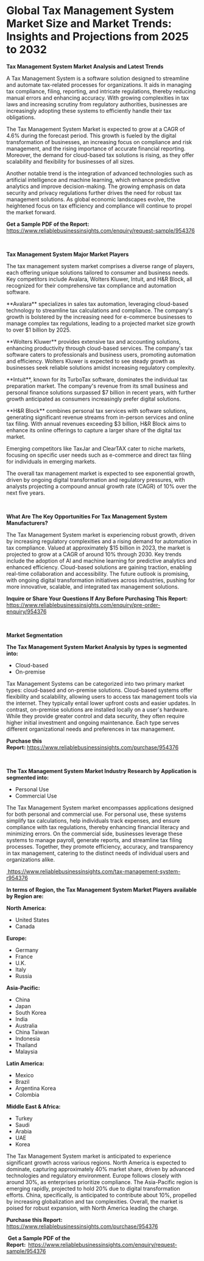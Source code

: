 <p><h1>Global Tax Management System Market Size and Market Trends: Insights and Projections from 2025 to 2032</h1></p><p><strong>Tax Management System Market Analysis and Latest Trends</strong></p>
<p><p>A Tax Management System is a software solution designed to streamline and automate tax-related processes for organizations. It aids in managing tax compliance, filing, reporting, and intricate regulations, thereby reducing manual errors and enhancing accuracy. With growing complexities in tax laws and increasing scrutiny from regulatory authorities, businesses are increasingly adopting these systems to efficiently handle their tax obligations.</p><p>The Tax Management System Market is expected to grow at a CAGR of 4.6% during the forecast period. This growth is fueled by the digital transformation of businesses, an increasing focus on compliance and risk management, and the rising importance of accurate financial reporting. Moreover, the demand for cloud-based tax solutions is rising, as they offer scalability and flexibility for businesses of all sizes. </p><p>Another notable trend is the integration of advanced technologies such as artificial intelligence and machine learning, which enhance predictive analytics and improve decision-making. The growing emphasis on data security and privacy regulations further drives the need for robust tax management solutions. As global economic landscapes evolve, the heightened focus on tax efficiency and compliance will continue to propel the market forward.</p></p>
<p><strong>Get a Sample PDF of the Report:&nbsp;</strong> <a href="https://www.reliablebusinessinsights.com/enquiry/request-sample/954376?utm_campaign=2099&utm_medium=2&utm_source=Github&utm_content=ia&utm_term=18042025&utm_id=tax-management-system">https://www.reliablebusinessinsights.com/enquiry/request-sample/954376</a></p>
<p>&nbsp;</p>
<p><strong>Tax Management System Major Market Players</strong></p>
<p><p>The tax management system market comprises a diverse range of players, each offering unique solutions tailored to consumer and business needs. Key competitors include Avalara, Wolters Kluwer, Intuit, and H&R Block, all recognized for their comprehensive tax compliance and automation software.</p><p>**Avalara** specializes in sales tax automation, leveraging cloud-based technology to streamline tax calculations and compliance. The company's growth is bolstered by the increasing need for e-commerce businesses to manage complex tax regulations, leading to a projected market size growth to over $1 billion by 2025.</p><p>**Wolters Kluwer** provides extensive tax and accounting solutions, enhancing productivity through cloud-based services. The company's tax software caters to professionals and business users, promoting automation and efficiency. Wolters Kluwer is expected to see steady growth as businesses seek reliable solutions amidst increasing regulatory complexity.</p><p>**Intuit**, known for its TurboTax software, dominates the individual tax preparation market. The company's revenue from its small business and personal finance solutions surpassed $7 billion in recent years, with further growth anticipated as consumers increasingly prefer digital solutions.</p><p>**H&R Block** combines personal tax services with software solutions, generating significant revenue streams from in-person services and online tax filing. With annual revenues exceeding $3 billion, H&R Block aims to enhance its online offerings to capture a larger share of the digital tax market.</p><p>Emerging competitors like TaxJar and ClearTAX cater to niche markets, focusing on specific user needs such as e-commerce and direct tax filing for individuals in emerging markets.</p><p>The overall tax management market is expected to see exponential growth, driven by ongoing digital transformation and regulatory pressures, with analysts projecting a compound annual growth rate (CAGR) of 10% over the next five years.</p></p>
<p>&nbsp;</p>
<p><strong>What Are The Key Opportunities For Tax Management System Manufacturers?</strong></p>
<p><p>The Tax Management System market is experiencing robust growth, driven by increasing regulatory complexities and a rising demand for automation in tax compliance. Valued at approximately $15 billion in 2023, the market is projected to grow at a CAGR of around 10% through 2030. Key trends include the adoption of AI and machine learning for predictive analytics and enhanced efficiency. Cloud-based solutions are gaining traction, enabling real-time collaboration and accessibility. The future outlook is promising, with ongoing digital transformation initiatives across industries, pushing for more innovative, scalable, and integrated tax management solutions.</p></p>
<p><strong>Inquire or Share Your Questions If Any Before Purchasing This Report:</strong> <a href="https://www.reliablebusinessinsights.com/enquiry/pre-order-enquiry/954376?utm_campaign=2099&utm_medium=2&utm_source=Github&utm_content=ia&utm_term=18042025&utm_id=tax-management-system">https://www.reliablebusinessinsights.com/enquiry/pre-order-enquiry/954376</a></p>
<p>&nbsp;</p>
<p><strong>Market Segmentation</strong></p>
<p><strong>The Tax Management System Market Analysis by types is segmented into:</strong></p>
<p><ul><li>Cloud-based</li><li>On-premise</li></ul></p>
<p><p>Tax Management Systems can be categorized into two primary market types: cloud-based and on-premise solutions. Cloud-based systems offer flexibility and scalability, allowing users to access tax management tools via the internet. They typically entail lower upfront costs and easier updates. In contrast, on-premise solutions are installed locally on a user's hardware. While they provide greater control and data security, they often require higher initial investment and ongoing maintenance. Each type serves different organizational needs and preferences in tax management.</p></p>
<p><strong>Purchase this Report:&nbsp;</strong><a href="https://www.reliablebusinessinsights.com/purchase/954376?utm_campaign=2099&utm_medium=2&utm_source=Github&utm_content=ia&utm_term=18042025&utm_id=tax-management-system">https://www.reliablebusinessinsights.com/purchase/954376</a></p>
<p>&nbsp;</p>
<p><strong>The Tax Management System Market Industry Research by Application is segmented into:</strong></p>
<p><ul><li>Personal Use</li><li>Commercial Use</li></ul></p>
<p><p>The Tax Management System market encompasses applications designed for both personal and commercial use. For personal use, these systems simplify tax calculations, help individuals track expenses, and ensure compliance with tax regulations, thereby enhancing financial literacy and minimizing errors. On the commercial side, businesses leverage these systems to manage payroll, generate reports, and streamline tax filing processes. Together, they promote efficiency, accuracy, and transparency in tax management, catering to the distinct needs of individual users and organizations alike.</p></p>
<p><a href="https://www.reliablebusinessinsights.com/tax-management-system-r954376?utm_campaign=2099&utm_medium=2&utm_source=Github&utm_content=ia&utm_term=18042025&utm_id=tax-management-system">&nbsp;https://www.reliablebusinessinsights.com/tax-management-system-r954376</a></p>
<p><strong>In terms of Region, the Tax Management System Market Players available by Region are:</strong></p>
<p>
    <p> <strong> North America: </strong>
        <ul>
            <li>United States</li>
            <li>Canada</li>
        </ul>
        </p> 
    <p> <strong> Europe: </strong>
        <ul>
            <li>Germany</li>
            <li>France</li>
            <li>U.K.</li>
            <li>Italy</li>
            <li>Russia</li>
        </ul>
        </p> 
    <p> <strong> Asia-Pacific: </strong>
        <ul>
            <li>China</li>
            <li>Japan</li>
            <li>South Korea</li>
            <li>India</li>
            <li>Australia</li>
            <li>China Taiwan</li>
            <li>Indonesia</li>
            <li>Thailand</li>
            <li>Malaysia</li>
        </ul>
        </p> 
    <p> <strong> Latin America: </strong>
        <ul>
            <li>Mexico</li>
            <li>Brazil</li>
            <li>Argentina Korea</li>
            <li>Colombia</li>
        </ul>
        </p> 
    <p> <strong> Middle East & Africa: </strong>
        <ul>
            <li>Turkey</li>
            <li>Saudi</li>
            <li>Arabia</li>
            <li>UAE</li>
            <li>Korea</li>
        </ul>
    </p>
    </p>
<p><p>The Tax Management System market is anticipated to experience significant growth across various regions. North America is expected to dominate, capturing approximately 40% market share, driven by advanced technologies and regulatory environment. Europe follows closely with around 30%, as enterprises prioritize compliance. The Asia-Pacific region is emerging rapidly, projected to hold 20% due to digital transformation efforts. China, specifically, is anticipated to contribute about 10%, propelled by increasing globalization and tax complexities. Overall, the market is poised for robust expansion, with North America leading the charge.</p></p>
<p><strong>Purchase this Report: </strong><a href="https://www.reliablebusinessinsights.com/purchase/954376?utm_campaign=2099&utm_medium=2&utm_source=Github&utm_content=ia&utm_term=18042025&utm_id=tax-management-system">https://www.reliablebusinessinsights.com/purchase/954376</a></p>
<p>&nbsp;<strong>Get a Sample PDF of the Report:&nbsp;&nbsp;</strong><a href="https://www.reliablebusinessinsights.com/enquiry/request-sample/954376?utm_campaign=2099&utm_medium=2&utm_source=Github&utm_content=ia&utm_term=18042025&utm_id=tax-management-system">https://www.reliablebusinessinsights.com/enquiry/request-sample/954376</a></p>
<p><strong></strong></p>
<p><p></p><p></p><p></p></p>